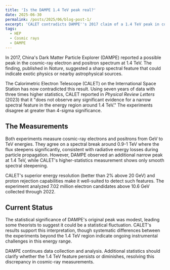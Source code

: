 ```yaml
---
title: 'Is the DAMPE 1.4 TeV peak real?'
date: 2025-06-30
permalink: /posts/2025/06/blog-post-1/
excerpt: 'CALET contradicts DAMPE''s 2017 claim of a 1.4 TeV peak in cosmic-ray electrons at greater than 4-sigma significance—an intriguing discrepancy that warrants further investigation with additional data.'
tags:
  - HEP
  - Cosmic rays
  - DAMPE
---
```


In 2017, China's Dark Matter Particle Explorer (DAMPE) reported a possible peak in the cosmic-ray electron and positron spectrum at 1.4 TeV. The finding, published in *Nature*, suggested a sharp spectral feature that could indicate exotic physics or nearby astrophysical sources.

The Calorimetric Electron Telescope (CALET) on the International Space Station has now contradicted this result. Using seven years of data with three times higher statistics, CALET reported in *Physical Review Letters* (2023) that it "does not observe any significant evidence for a narrow spectral feature in the energy region around 1.4 TeV." The experiments disagree at greater than 4-sigma significance.

## The Measurements

Both experiments measure cosmic-ray electrons and positrons from GeV to TeV energies. They agree on a spectral break around 0.9-1 TeV where the flux steepens significantly, consistent with radiative energy losses during particle propagation. However, DAMPE observed an additional narrow peak at 1.4 TeV, while CALET's higher-statistics measurement shows only smooth spectral steepening.

CALET's superior energy resolution (better than 2% above 20 GeV) and proton rejection capabilities make it well-suited to detect such features. The experiment analyzed 7.02 million electron candidates above 10.6 GeV collected through 2022.

## Current Status

The statistical significance of DAMPE's original peak was modest, leading some theorists to suggest it could be a statistical fluctuation. CALET's results support this interpretation, though systematic differences between the experiments beyond the 1.4 TeV region indicate ongoing instrumental challenges in this energy range.

DAMPE continues data collection and analysis. Additional statistics should clarify whether the 1.4 TeV feature persists or diminishes, resolving this discrepancy in cosmic-ray measurements.
